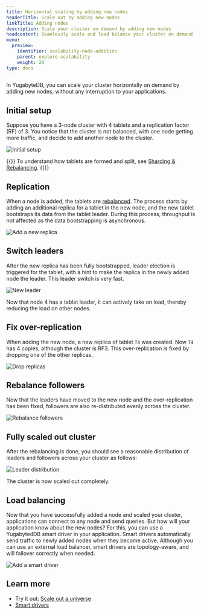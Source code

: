 ```yaml
---
title: Horizontal scaling by adding new nodes
headerTitle: Scale out by adding new nodes
linkTitle: Adding nodes
description: Scale your cluster on demand by adding new nodes
headcontent: Seamlessly scale and load balance your cluster on demand
menu:
  preview:
    identifier: scalability-node-addition
    parent: explore-scalability
    weight: 20
type: docs
---
```


In YugabyteDB, you can scale your cluster horizontally on demand by adding new nodes, without any interruption to your applications.

## Initial setup

Suppose you have a 3-node cluster with 4 tablets and a replication factor (RF) of 3. You notice that the cluster is not balanced, with one node getting more traffic, and decide to add another node to the cluster.

![Initial setup](/images/explore/scalability/node-addition-cluster-setup.png)

{{<tip>}}
To understand how tablets are formed and split, see [Sharding & Rebalancing](../sharding-rebalancing/).
{{</tip>}}

## Replication

When a node is added, the tablets are [rebalanced](../sharding-rebalancing/#rebalancing). The process starts by adding an additional replica for a tablet in the new node, and the new tablet bootstraps its data from the tablet leader. During this process, throughput is not affected as the data bootstrapping is asynchronous.

![Add a new replica](/images/explore/scalability/node-addition-replication.png)

## Switch leaders

After the new replica has been fully bootstrapped, leader election is triggered for the tablet, with a hint to make the replica in the newly added node the leader. This leader switch is very fast.

![New leader](/images/explore/scalability/node-addition-new-leader.png)

Now that node 4 has a tablet leader, it can actively take on load, thereby reducing the load on other nodes.

## Fix over-replication

When adding the new node, a new replica of tablet `T4` was created. Now `T4` has 4 copies, although the cluster is RF3. This over-replication is fixed by dropping one of the other replicas.

![Drop replicas](/images/explore/scalability/node-addition-dropping-replicas.png)

## Rebalance followers

Now that the leaders have moved to the new node and the over-replication has been fixed, followers are also re-distributed evenly across the cluster.

![Rebalance followers](/images/explore/scalability/node-addition-rebalance-followers.png)

## Fully scaled out cluster

After the rebalancing is done, you should see a reasonable distribution of leaders and followers across your cluster as follows:

![Leader distribution](/images/explore/scalability/node-addition-complete.png)

The cluster is now scaled out completely.

## Load balancing

Now that you have successfully added a node and scaled your cluster, applications can connect to any node and send queries. But how will your application know about the new nodes? For this, you can use a YugabytedDB smart driver in your application. Smart drivers automatically send traffic to newly added nodes when they become active. Although you can use an external load balancer, smart drivers are topology-aware, and will failover correctly when needed.

![Add a smart driver](/images/explore/scalability/node-addition-smart-driver.png)

## Learn more

- Try it out: [Scale out a universe](../scaling-universe/)
- [Smart drivers](../../../drivers-orms/smart-drivers/)
